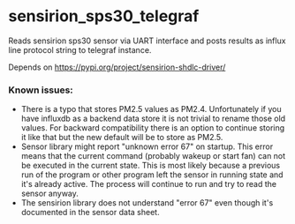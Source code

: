 # sensirion_sps30_telegraf

Reads sensirion sps30 sensor via UART interface and posts results as influx line protocol string to telegraf instance.

Depends on https://pypi.org/project/sensirion-shdlc-driver/

### Known issues:
- There is a typo that stores PM2.5 values as PM2.4. Unfortunately if you have influxdb as a backend data store it is not trivial to rename those old values. For backward compatibility there is an option to continue storing it like that but the new default will be to store as PM2.5.
- Sensor library might report "unknown error 67" on startup. This error means that the current command (probably wakeup or start fan) can not be executed in the current state. This is most likely because a previous run of the program or other program left the sensor in running state and it's already active. The process will continue to run and try to read the sensor anyway. 
- The sensirion library does not understand "error 67" even though it's documented in the sensor data sheet. 
  